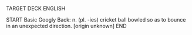 TARGET DECK
ENGLISH

START
Basic
Googly
Back: n. (pl. -ies) cricket ball bowled so as to bounce in an unexpected direction. [origin unknown]
END
